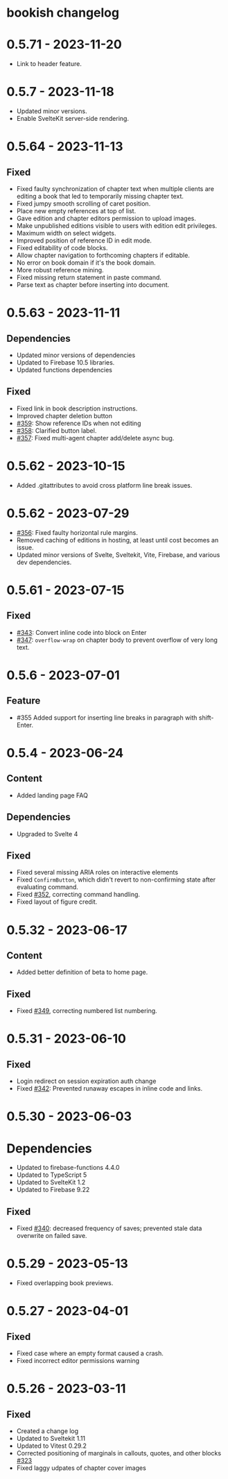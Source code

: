 # bookish changelog

# 0.5.71 - 2023-11-20

-   Link to header feature.

# 0.5.7 - 2023-11-18

-   Updated minor versions.
-   Enable SvelteKit server-side rendering.

# 0.5.64 - 2023-11-13

## Fixed

-   Fixed faulty synchronization of chapter text when multiple clients are editing a book that led to temporarily missing chapter text.
-   Fixed jumpy smooth scrolling of caret position.
-   Place new empty references at top of list.
-   Gave edition and chapter editors permission to upload images.
-   Make unpublished editions visible to users with edition edit privileges.
-   Maximum width on select widgets.
-   Improved position of reference ID in edit mode.
-   Fixed editability of code blocks.
-   Allow chapter navigation to forthcoming chapters if editable.
-   No error on book domain if it's the book domain.
-   More robust reference mining.
-   Fixed missing return statement in paste command.
-   Parse text as chapter before inserting into document.

# 0.5.63 - 2023-11-11

## Dependencies

-   Updated minor versions of dependencies
-   Updated to Firebase 10.5 libraries.
-   Updated functions dependencies

## Fixed

-   Fixed link in book description instructions.
-   Improved chapter deletion button
-   [#359](https://github.com/amyjko/bookish/issues/359): Show reference IDs when not editing
-   [#358](https://github.com/amyjko/bookish/issues/358): Clarified button label.
-   [#357](https://github.com/amyjko/bookish/issues/357): Fixed multi-agent chapter add/delete async bug.

# 0.5.62 - 2023-10-15

-   Added .gitattributes to avoid cross platform line break issues.

# 0.5.62 - 2023-07-29

-   [#356](https://github.com/amyjko/bookish/issues/356): Fixed faulty horizontal rule margins.
-   Removed caching of editions in hosting, at least until cost becomes an issue.
-   Updated minor versions of Svelte, Sveltekit, Vite, Firebase, and various dev dependencies.

# 0.5.61 - 2023-07-15

## Fixed

-   [#343](https://github.com/amyjko/bookish/issues/343): Convert inline code into block on Enter
-   [#347](https://github.com/amyjko/bookish/issues/347): `overflow-wrap` on chapter body to prevent overflow of very long text.

# 0.5.6 - 2023-07-01

## Feature

-   #355 Added support for inserting line breaks in paragraph with shift-Enter.

# 0.5.4 - 2023-06-24

## Content

-   Added landing page FAQ

## Dependencies

-   Upgraded to Svelte 4

## Fixed

-   Fixed several missing ARIA roles on interactive elements
-   Fixed `ConfirmButton`, which didn't revert to non-confirming state after evaluating command.
-   Fixed [#352](https://github.com/amyjko/bookish/issues/352), correcting command handling.
-   Fixed layout of figure credit.

# 0.5.32 - 2023-06-17

## Content

-   Added better definition of beta to home page.

## Fixed

-   Fixed [#349](https://github.com/amyjko/bookish/issues/349), correcting numbered list numbering.

# 0.5.31 - 2023-06-10

## Fixed

-   Login redirect on session expiration auth change
-   Fixed [#342](https://github.com/amyjko/bookish/issues/342): Prevented runaway escapes in inline code and links.

# 0.5.30 - 2023-06-03

# Dependencies

-   Updated to firebase-functions 4.4.0
-   Updated to TypeScript 5
-   Updated to SvelteKit 1.2
-   Updated to Firebase 9.22

## Fixed

-   Fixed [#340](https://github.com/amyjko/bookish/issues/340): decreased frequency of saves; prevented stale data overwrite on failed save.

# 0.5.29 - 2023-05-13

-   Fixed overlapping book previews.

# 0.5.27 - 2023-04-01

## Fixed

-   Fixed case where an empty format caused a crash.
-   Fixed incorrect editor permissions warning

# 0.5.26 - 2023-03-11

## Fixed

-   Created a change log
-   Updated to Sveltekit 1.11
-   Updated to Vitest 0.29.2
-   Corrected positioning of marginals in callouts, quotes, and other blocks [#323](https://github.com/amyjko/bookish/issues/323)
-   Fixed laggy udpates of chapter cover images
